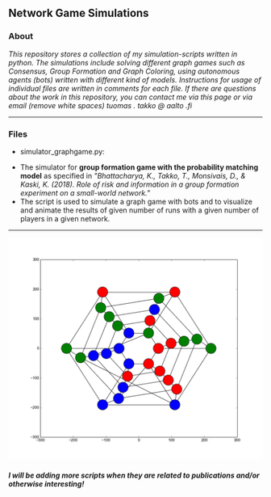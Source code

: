 ## Network Game Simulations

### About

*This repository stores a collection of my simulation-scripts written in python. The simulations include solving different graph games such as Consensus, Group Formation and Graph Coloring, using autonomous agents (bots) written with different kind of models. Instructions for usage of individual files are written in comments for each file.
If there are questions about the work in this repository, you can contact me via this page or via email (remove white spaces) tuomas . takko  @  aalto .fi*
***

### Files
 * simulator_graphgame.py:
- The simulator for <b>group formation game with the probability matching model</b> as specified in <i>"Bhattacharya, K., Takko, T., Monsivais, D., & Kaski, K. (2018). Role of risk and information in a group formation experiment on a small-world network."</i>
- The script is used to simulate a graph game with bots and to visualize and animate the results of given number of runs with a given number of players in a given network.
***
![alt text](snap.png "Example picture")

##### <i>I will be adding more scripts when they are related to publications and/or otherwise interesting!</i>
